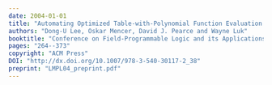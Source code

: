 ```yaml
---
date: 2004-01-01
title: "Automating Optimized Table-with-Polynomial Function Evaluation for FPGAs"
authors: "Dong-U Lee, Oskar Mencer, David J. Pearce and Wayne Luk"
booktitle: "Conference on Field-Programmable Logic and its Applications (FPL)"
pages: "264--373"
copyright: "ACM Press"
DOI: "http://dx.doi.org/10.1007/978-3-540-30117-2_38"
preprint: "LMPL04_preprint.pdf"
---
```


